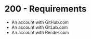 # 200 - Requirements

- An account with GitHub.com
- An account with GitLab.com
- An account with Render.com
